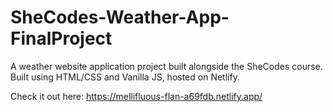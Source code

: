 # SheCodes-Weather-App-FinalProject

A weather website application project built alongside the SheCodes course. Built using HTML/CSS and Vanilla JS, hosted on Netlify.

Check it out here: https://mellifluous-flan-a69fdb.netlify.app/
